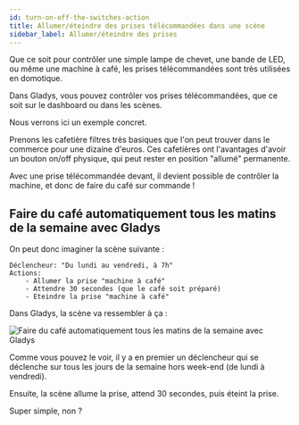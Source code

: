 ```yaml
---
id: turn-on-off-the-switches-action
title: Allumer/éteindre des prises télécommandées dans une scène
sidebar_label: Allumer/éteindre des prises
---
```


Que ce soit pour contrôler une simple lampe de chevet, une bande de LED, ou même une machine à café, les prises télécommandées sont très utilisées en domotique.

Dans Gladys, vous pouvez contrôler vos prises télécommandées, que ce soit sur le dashboard ou dans les scènes.

Nous verrons ici un exemple concret.

Prenons les cafetière filtres très basiques que l'on peut trouver dans le commerce pour une dizaine d'euros. Ces cafetières ont l'avantages d'avoir un bouton on/off physique, qui peut rester en position "allumé" permanente.

Avec une prise télécommandée devant, il devient possible de contrôler la machine, et donc de faire du café sur commande !

## Faire du café automatiquement tous les matins de la semaine avec Gladys

On peut donc imaginer la scène suivante :

```
Déclencheur: "Du lundi au vendredi, à 7h"
Actions:
    - Allumer la prise "machine à café"
    - Attendre 30 secondes (que le café soit préparé)
    - Eteindre la prise "machine à café"
```

Dans Gladys, la scène va ressembler à ça :

![Faire du café automatiquement tous les matins de la semaine avec Gladys](/fr/img/docs/scenes/turn-on-off-the-switches-action/screenshot.png)

Comme vous pouvez le voir, il y a en premier un déclencheur qui se déclenche sur tous les jours de la semaine hors week-end (de lundi à vendredi).

Ensuite, la scène allume la prise, attend 30 secondes, puis éteint la prise.

Super simple, non ?
